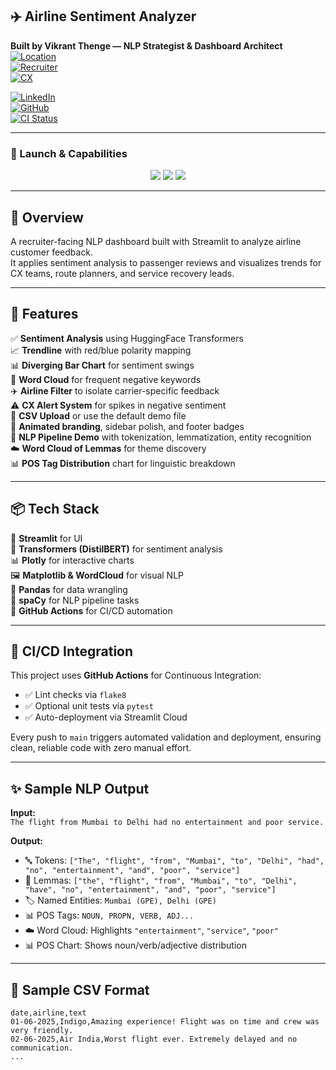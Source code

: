 ## ✈️ Airline Sentiment Analyzer

**Built by Vikrant Thenge — NLP Strategist & Dashboard Architect**  
[![Location](https://img.shields.io/badge/Mumbai-based-6c757d?logo=googlemaps)](https://www.google.com/maps/place/Mumbai)  
[![Recruiter](https://img.shields.io/badge/Recruiter-Facing-0078D4?logo=target)](https://www.linkedin.com/in/vthenge)  
[![CX](https://img.shields.io/badge/CX-Intelligence-00C853?logo=insights)](https://sentiment-analyzer-vikrant.streamlit.app)

[![LinkedIn](https://img.shields.io/badge/LinkedIn-vthenge-blue?logo=linkedin)](https://www.linkedin.com/in/vthenge)  
[![GitHub](https://img.shields.io/badge/GitHub-vikrantthenge-black?logo=github)](https://github.com/vikrantthenge)  
[![CI Status](https://github.com/Vikrantthenge/sentiment-Analyzer/actions/workflows/sentiment.ci.yml/badge.svg)](https://github.com/Vikrantthenge/sentiment-Analyzer/actions/workflows/sentiment.ci.yml)

---

### 🚀 Launch & Capabilities

<p align="center">
  <a href="https://sentiment-analyzer-vikrant.streamlit.app"><img src="https://img.shields.io/badge/Live%20App-Launch-green?style=for-the-badge&logo=streamlit"></a>
  <img src="https://img.shields.io/badge/NLP%20Pipeline-Enabled-blue?style=for-the-badge&logo=spacy">
  <img src="https://img.shields.io/badge/Visual%20Insights-WordCloud%20%26%20POS-orange?style=for-the-badge&logo=plotly">
</p>

---

## 🧠 Overview

A recruiter-facing NLP dashboard built with Streamlit to analyze airline customer feedback.  
It applies sentiment analysis to passenger reviews and visualizes trends for CX teams, route planners, and service recovery leads.

---

## 🚀 Features

✅ **Sentiment Analysis** using HuggingFace Transformers  
📈 **Trendline** with red/blue polarity mapping  
📊 **Diverging Bar Chart** for sentiment swings  
🧠 **Word Cloud** for frequent negative keywords  
✈️ **Airline Filter** to isolate carrier-specific feedback  
⚠️ **CX Alert System** for spikes in negative sentiment  
📁 **CSV Upload** or use the default demo file  
🎨 **Animated branding**, sidebar polish, and footer badges  
🧬 **NLP Pipeline Demo** with tokenization, lemmatization, entity recognition  
☁️ **Word Cloud of Lemmas** for theme discovery  
📊 **POS Tag Distribution** chart for linguistic breakdown

---

## 📦 Tech Stack

🧩 **Streamlit** for UI  
🤖 **Transformers (DistilBERT)** for sentiment analysis  
📊 **Plotly** for interactive charts  
🖼️ **Matplotlib & WordCloud** for visual NLP  
📐 **Pandas** for data wrangling  
🧬 **spaCy** for NLP pipeline tasks  
🔄 **GitHub Actions** for CI/CD automation

---

## 🔄 CI/CD Integration

This project uses **GitHub Actions** for Continuous Integration:

- ✅ Lint checks via `flake8`  
- ✅ Optional unit tests via `pytest`  
- ✅ Auto-deployment via Streamlit Cloud

Every push to `main` triggers automated validation and deployment, ensuring clean, reliable code with zero manual effort.

---

## ✨ Sample NLP Output

**Input:**  
`The flight from Mumbai to Delhi had no entertainment and poor service.`

**Output:**  
- 🔤 Tokens: `["The", "flight", "from", "Mumbai", "to", "Delhi", "had", "no", "entertainment", "and", "poor", "service"]`  
- 🧾 Lemmas: `["the", "flight", "from", "Mumbai", "to", "Delhi", "have", "no", "entertainment", "and", "poor", "service"]`  
- 🏷️ Named Entities: `Mumbai (GPE), Delhi (GPE)`  
- 📊 POS Tags: `NOUN, PROPN, VERB, ADJ...`  
- ☁️ Word Cloud: Highlights `"entertainment"`, `"service"`, `"poor"`  
- 📊 POS Chart: Shows noun/verb/adjective distribution

---

## 📄 Sample CSV Format

```csv
date,airline,text
01-06-2025,Indigo,Amazing experience! Flight was on time and crew was very friendly.
02-06-2025,Air India,Worst flight ever. Extremely delayed and no communication.
...
